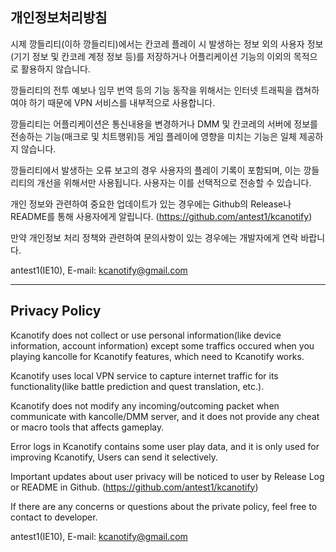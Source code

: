 ## 개인정보처리방침

시제 깡들리티(이하 깡들리티)에서는 칸코레 플레이 시 발생하는 정보 외의 사용자 정보(기기 정보 및 칸코레 계정 정보 등)를 저장하거나 어플리케이션 기능의 이외의 목적으로 활용하지 않습니다.

깡들리티의 전투 예보나 임무 번역 등의 기능 동작을 위해서는 인터넷 트래픽을 캡쳐하여야 하기 때문에 VPN 서비스를 내부적으로 사용합니다.

깡들리티는 어플리케이션은 통신내용을 변경하거나 DMM 및 칸코레의 서버에 정보를 전송하는 기능(매크로 및 치트행위)등 게임 플레이에 영향을 미치는 기능은 일체 제공하지 않습니다. 

깡들리티에서 발생하는 오류 보고의 경우 사용자의 플레이 기록이 포함되며, 이는 깡들리티의 개선을 위해서만 사용됩니다. 사용자는 이를 선택적으로 전송할 수 있습니다.

개인 정보와 관련하여 중요한 업데이트가 있는 경우에는 Github의 Release나 README를 통해 사용자에게 알립니다. (https://github.com/antest1/kcanotify)

만약 개인정보 처리 정책와 관련하여 문의사항이 있는 경우에는 개발자에게 연락 바랍니다.

antest1(IE10), E-mail: kcanotify@gmail.com

<hr/>

## Privacy Policy 

Kcanotify does not collect or use personal information(like device information, account information) except some traffics occured when you playing kancolle for Kcanotify features, which need to Kcanotify works.

Kcanotify uses local VPN service to capture internet traffic for its functionality(like battle prediction and quest translation, etc.).

Kcanotify does not modify any incoming/outcoming packet when communicate with kancolle/DMM server, and it does not provide any cheat or macro tools that affects gameplay.

Error logs in Kcanotify contains some user play data, and it is only used for improving Kcanotify, Users can send it selectively.

Important updates about user privacy will be noticed to user by Release Log or README in Github. (https://github.com/antest1/kcanotify)

If there are any concerns or questions about the private policy, feel free to contact to developer.

antest1(IE10), E-mail: kcanotify@gmail.com
